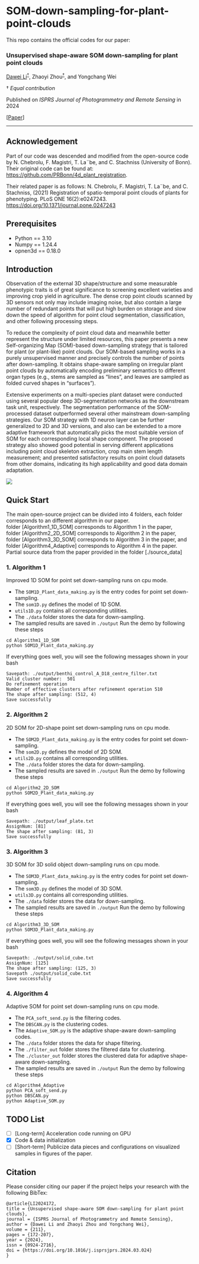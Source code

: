 # SOM-down-sampling-for-plant-point-clouds
This repo contains the official codes for our paper:

### Unsupervised shape-aware SOM down-sampling for plant point clouds
[Dawei Li](https://davidleepp.github.io/)<sup>[†](#myfootnote1)</sup>, Zhaoyi Zhou<sup>[†](#myfootnote1)</sup>, and Yongchang Wei

<a name="myfootnote1">†</a> _Equal contribution_

Published on _ISPRS Journal of Photogrammetry and Remote Sensing_ in 2024

[[Paper](https://doi.org/10.1016/j.isprsjprs.2024.03.024)]
___

## Acknowledgement
Part of our code was descended and modified from the open-source code by N. Chebrolu, F. Magistri, T. La¨be, and C. Stachniss (University of Bonn). Their original code can be found at:  https://github.com/PRBonn/4d_plant_registration.

Their related paper is as follows:
N. Chebrolu, F. Magistri, T. La¨be, and C. Stachniss, (2021) Registration of spatio-temporal point clouds of plants for phenotyping. PLoS ONE 16(2):e0247243. https://doi.org/10.1371/journal.pone.0247243

## Prerequisites
- Python == 3.10   
- Numpy == 1.24.4
- opnen3d == 0.18.0

## Introduction
Observation of the external 3D shape/structure and some measurable phenotypic traits is of great significance to screening excellent varieties and improving crop yield in agriculture. The dense crop point clouds scanned by 3D sensors not only may include imaging noise, but also contain a large number of redundant points that will put high burden on storage and slow down the speed of algorithm for point cloud segmentation, classification, and other following processing steps.   
  
To reduce the complexity of point cloud data and meanwhile better represent the structure under limited resources, this paper presents a new Self-organizing Map (SOM)-based down-sampling strategy that is tailored for plant (or plant-like) point clouds. Our SOM-based sampling works in a purely unsupervised manner and precisely controls the number of points after down-sampling. It obtains shape-aware sampling on irregular plant point clouds by automatically encoding preliminary semantics to different organ types (e.g., stems are sampled as “lines”, and leaves are sampled as folded curved shapes in “surfaces”).   
  
Extensive experiments on a multi-species plant dataset were conducted using several popular deep 3D-segmentation networks as the downstream task unit, respectively. The segmentation performance of the SOM-processed dataset outperformed several other mainstream down-sampling strategies. Our SOM strategy with 1D neuron layer can be further generalized to 2D and 3D versions, and also can be extended to a more adaptive framework that automatically picks the most suitable version of SOM for each corresponding local shape component. The proposed strategy also showed good potential in serving different applications including point cloud skeleton extraction, crop main stem length measurement; and presented satisfactory results on point cloud datasets from other domains, indicating its high applicability and good data domain adaptation.

![](docs/SOM_diagram.jpg)

## Quick Start
The main open-source project can be divided into 4 folders, each folder corresponds to an different algorithm in our paper.  
folder [Algorithm1_1D_SOM] corresponds to Algorithm 1 in the paper,   
folder [Algorithm2_2D_SOM] corresponds to Algorithm 2 in the paper,  
folder [Algorithm3_3D_SOM] corresponds to Algorithm 3 in the paper, and  
folder [Algorithm4_Adaptive] corresponds to Algorithm 4 in the paper. 
Partial source data from the paper provided in the folder [./source_data] 
### 1. Algorithm 1
Improved 1D SOM for point set down-sampling runs on cpu mode.
- The ```SOM1D_Plant_data_making.py``` is the entry codes for point set down-sampling.
- The ```som1D.py``` defines the model of 1D SOM.
- ```utils1D.py``` contains all corresponding utilities.
- The ```./data``` folder stores the data for down-sampling.
- The sampled results are saved in ```./output```
Run the demo by following these steps
```
cd Algorithm1_1D_SOM
python SOM1D_Plant_data_making.py
```
If everything goes well, you will see the following messages shown in your bash
```
Savepath: ./output/benthi_control_A_D18_centre_filter.txt
Valid cluster number:  501
Do refinement operation
Number of effective clusters after refinement operation 510
The shape after sampling: (512, 4)
Save successfully
```
### 2. Algorithm 2
2D SOM for 2D-shape point set down-sampling runs on cpu mode.
- The ```SOM2D_Plant_data_making.py``` is the entry codes for point set down-sampling.
- The ```som2D.py``` defines the model of 2D SOM.
- ```utils2D.py``` contains all corresponding utilities.
- The ```./data``` folder stores the data for down-sampling.
- The sampled results are saved in ```./output```
Run the demo by following these steps
```
cd Algorithm2_2D_SOM
python SOM2D_Plant_data_making.py
```
If everything goes well, you will see the following messages shown in your bash
```
Savepath: ./output/leaf_plate.txt
AssignNum: [81]
The shape after sampling: (81, 3)
Save successfully
```
### 3. Algorithm 3
 3D SOM for 3D solid object down-sampling runs on cpu mode.
- The ```SOM3D_Plant_data_making.py``` is the entry codes for point set down-sampling.
- The ```som3D.py``` defines the model of 3D SOM.
- ```utils3D.py``` contains all corresponding utilities.
- The ```./data``` folder stores the data for down-sampling.
- The sampled results are saved in ```./output```
Run the demo by following these steps
```
cd Algorithm3_3D_SOM
python SOM3D_Plant_data_making.py
```
If everything goes well, you will see the following messages shown in your bash
```
Savepath: ./output/solid_cube.txt
AssignNum: [125]
The shape after sampling: (125, 3)
Savepath ./output/solid_cube.txt
Save successfully
```

### 4. Algorithm 4
 Adaptive SOM for point set down-sampling runs on cpu mode.
- The ```PCA_soft_send.py``` is the filtering codes.
- The ```DBSCAN.py``` is the clustering codes.
- The ```Adaptive_SOM.py``` is the adaptive shape-aware down-sampling codes.
- The ```./data``` folder stores the data for shape filtering.
- The ```./filter_out``` folder stores the filtered data for clustering.
- The ```./cluster_out``` folder stores the clustered data for adaptive shape-aware down-sampling.
- The sampled results are saved in ```./output```
Run the demo by following these steps
```
cd Algorithm4_Adaptive
python PCA_soft_send.py
python DBSCAN.py
python Adaptive_SOM.py
```
## TODO List <a name="todos"></a>
- [ ] [Long-term] Acceleration code running on GPU
- [x] Code & data initialization
- [ ] [Short-term] Publicize data pieces and configurations on visualized samples in figures of the paper.

## Citation
Please consider citing our paper if the project helps your research with the following BibTex:
```
@article{LI2024172,
title = {Unsupervised shape-aware SOM down-sampling for plant point clouds},
journal = {ISPRS Journal of Photogrammetry and Remote Sensing},
author = {Dawei Li and Zhaoyi Zhou and Yongchang Wei},
volume = {211},
pages = {172-207},
year = {2024},
issn = {0924-2716},
doi = {https://doi.org/10.1016/j.isprsjprs.2024.03.024}
}
```

